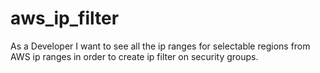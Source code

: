 # aws_ip_filter

As a Developer I want to see all the ip ranges for selectable regions from AWS ip ranges in order to create ip filter on
security groups. 
